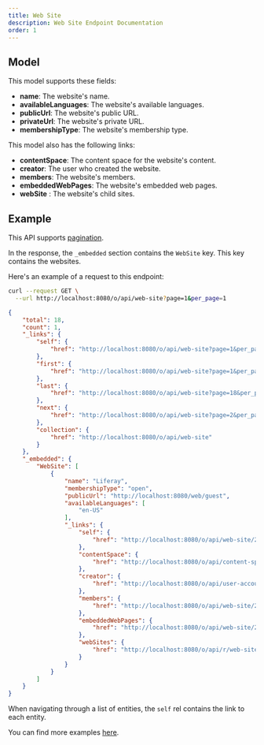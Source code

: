 ```yaml
---
title: Web Site
description: Web Site Endpoint Documentation
order: 1
---
```


## Model

This model supports these fields:

* **name**: The website's name.
* **availableLanguages**: The website's available languages.
* **publicUrl**: The website's public URL.
* **privateUrl**: The website's private URL.
* **membershipType**: The website's membership type.

This model also has the following links:

* **contentSpace**: The content space for the website's content.
* **creator**: The user who created the website.
* **members**: The website's members.
* **embeddedWebPages**: The website's embedded web pages.
* **webSite** : The website's child sites. 

## Example

This API supports [pagination](/docs/general/pagination.html).

In the response, the `_embedded` section contains the `WebSite` key. This key contains the websites.

Here's an example of a request to this endpoint: 

```bash request
curl --request GET \
  --url http://localhost:8080/o/api/web-site?page=1&per_page=1
```

```json response
{
    "total": 18,
    "count": 1,
    "_links": {
        "self": {
            "href": "http://localhost:8080/o/api/web-site?page=1&per_page=1"
        },
        "first": {
            "href": "http://localhost:8080/o/api/web-site?page=1&per_page=1"
        },
        "last": {
            "href": "http://localhost:8080/o/api/web-site?page=18&per_page=1"
        },
        "next": {
            "href": "http://localhost:8080/o/api/web-site?page=2&per_page=1"
        },
        "collection": {
            "href": "http://localhost:8080/o/api/web-site"
        }
    },
    "_embedded": {
        "WebSite": [
            {
                "name": "Liferay",
                "membershipType": "open",
                "publicUrl": "http://localhost:8080/web/guest",
                "availableLanguages": [
                    "en-US"
                ],
                "_links": {
                    "self": {
                        "href": "http://localhost:8080/o/api/web-site/20126"
                    },
                    "contentSpace": {
                        "href": "http://localhost:8080/o/api/content-space/20126"
                    },
                    "creator": {
                        "href": "http://localhost:8080/o/api/user-account/20103"
                    },
                    "members": {
                        "href": "http://localhost:8080/o/api/web-site/20126/user-account"
                    },
                    "embeddedWebPages": {
                        "href": "http://localhost:8080/o/api/web-site/20126/embedded-web-page"
                    },
                    "webSites": {
                        "href": "http://localhost:8080/o/api/r/web-site/20126"
                    }
                }
            }
        ]
    }
}
```

When navigating through a list of entities, the `self` rel contains the link to each entity. 

You can find more examples [here](/docs/web-site/examples.html).
